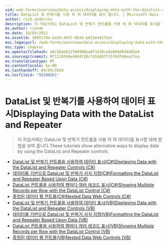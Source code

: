```yaml
---
uid: web-forms/overview/data-access/displaying-data-with-the-datalist-and-repeater/index
title: DataList 및 반복기를 사용 하 여 데이터를 표시 합니다. | Microsoft Docs
author: rick-anderson
description: 이 자습서에는 DataList 및 반복기 컨트롤을 사용 하 여 데이터를 표시할 대체 방법을 보여 줍니다.
ms.author: riande
ms.date: 10/05/2011
ms.assetid: 3005174a-ba3d-4937-8b3e-b913ee4172ac
msc.legacyurl: /web-forms/overview/data-access/displaying-data-with-the-datalist-and-repeater
msc.type: chapter
ms.openlocfilehash: 46c56eb012f08900ba8f3d10ce92868d0d4d02e4
ms.sourcegitcommit: 0f1119340e4464720cfd16d0ff15764746ea1fea
ms.translationtype: MT
ms.contentlocale: ko-KR
ms.lasthandoff: 04/09/2019
ms.locfileid: "59390261"
---
```

# <a name="displaying-data-with-the-datalist-and-repeater"></a><span data-ttu-id="2db33-103">DataList 및 반복기를 사용하여 데이터 표시</span><span class="sxs-lookup"><span data-stu-id="2db33-103">Displaying Data with the DataList and Repeater</span></span>

> <span data-ttu-id="2db33-104">이 자습서에는 DataList 및 반복기 컨트롤을 사용 하 여 데이터를 표시할 대체 방법을 보여 줍니다.</span><span class="sxs-lookup"><span data-stu-id="2db33-104">These tutorials show alternative ways to display data by using the DataList and Repeater controls.</span></span>


- [<span data-ttu-id="2db33-105">DataList 및 반복기 컨트롤을 사용하여 데이터 표시(C#)</span><span class="sxs-lookup"><span data-stu-id="2db33-105">Displaying Data with the DataList and Repeater Controls (C#)</span></span>](displaying-data-with-the-datalist-and-repeater-controls-cs.md)
- [<span data-ttu-id="2db33-106">데이터를 기반으로 DataList 및 반복기 서식 지정(C#)</span><span class="sxs-lookup"><span data-stu-id="2db33-106">Formatting the DataList and Repeater Based Upon Data (C#)</span></span>](formatting-the-datalist-and-repeater-based-upon-data-cs.md)
- [<span data-ttu-id="2db33-107">DataList 컨트롤을 사용하여 행마다 여러 레코드 표시(C#)</span><span class="sxs-lookup"><span data-stu-id="2db33-107">Showing Multiple Records per Row with the DataList Control (C#)</span></span>](showing-multiple-records-per-row-with-the-datalist-control-cs.md)
- [<span data-ttu-id="2db33-108">중첩된 데이터 웹 컨트롤(C#)</span><span class="sxs-lookup"><span data-stu-id="2db33-108">Nested Data Web Controls (C#)</span></span>](nested-data-web-controls-cs.md)
- [<span data-ttu-id="2db33-109">DataList 및 반복기 컨트롤을 사용하여 데이터 표시(VB)</span><span class="sxs-lookup"><span data-stu-id="2db33-109">Displaying Data with the DataList and Repeater Controls (VB)</span></span>](displaying-data-with-the-datalist-and-repeater-controls-vb.md)
- [<span data-ttu-id="2db33-110">데이터를 기반으로 DataList 및 반복기 서식 지정(VB)</span><span class="sxs-lookup"><span data-stu-id="2db33-110">Formatting the DataList and Repeater Based Upon Data (VB)</span></span>](formatting-the-datalist-and-repeater-based-upon-data-vb.md)
- [<span data-ttu-id="2db33-111">DataList 컨트롤을 사용하여 행마다 여러 레코드 표시(VB)</span><span class="sxs-lookup"><span data-stu-id="2db33-111">Showing Multiple Records per Row with the DataList Control (VB)</span></span>](showing-multiple-records-per-row-with-the-datalist-control-vb.md)
- [<span data-ttu-id="2db33-112">중첩된 데이터 웹 컨트롤(VB)</span><span class="sxs-lookup"><span data-stu-id="2db33-112">Nested Data Web Controls (VB)</span></span>](nested-data-web-controls-vb.md)
